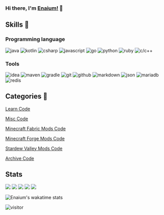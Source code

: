 ### Hi there, I'm [Enaium!](https://www.enaium.cn) 👋

## Skills 🚀

### Programming language

![java](https://img.shields.io/badge/-java-blue?style=for-the-badge&logo=java&logoColor=white)
![kotlin](https://img.shields.io/badge/-kotlin-blue?style=for-the-badge&logo=kotlin&logoColor=white)
![csharp](https://img.shields.io/badge/-csharp-blue?style=for-the-badge&logo=c&logoColor=blue&logoColor=white)
![javascript](https://img.shields.io/badge/-javascript-blue?style=for-the-badge&logo=javascript&logoColor=white)
![go](https://img.shields.io/badge/-go-blue?style=for-the-badge&logo=go&logoColor=white)
![python](https://img.shields.io/badge/-python-blue?style=for-the-badge&logo=python&logoColor=white)
![ruby](https://img.shields.io/badge/-ruby-blue?style=for-the-badge&logo=ruby&logoColor=white)
![c/c++](https://img.shields.io/badge/-c/c++-blue?style=for-the-badge&logo=c&logoColor=white)

### Tools
![idea](https://img.shields.io/badge/-idea-black?style=for-the-badge&logo=intellij-idea&logoColor=white)
![maven](https://img.shields.io/badge/-maven-black?style=for-the-badge&logo=apache-maven&logoColor=white)
![gradle](https://img.shields.io/badge/-gradle-black?style=for-the-badge&logo=gradle&logoColor=white)
![git](https://img.shields.io/badge/-git-black?style=for-the-badge&logo=git&logoColor=white)
![github](https://img.shields.io/badge/github-black?style=for-the-badge&logo=github&logoColor=white)
![markdown](https://img.shields.io/badge/-markdown-black?style=for-the-badge&logo=markdown&logoColor=white)
![json](https://img.shields.io/badge/-json-black?style=for-the-badge&logo=json&logoColor=white)
![mariadb](https://img.shields.io/badge/-mariadb-black?style=for-the-badge&logo=mariadb&logoColor=white)
![redis](https://img.shields.io/badge/-redis-black?style=for-the-badge&logo=redis&logoColor=white)

## Categories 🎨

[Learn Code](https://github.com/Enaium-Learn)

[Misc Code](https://github.com/Enaium-Misc)

[Minecraft Fabric Mods Code](https://github.com/Enaium-FabricMC)

[Minecraft Forge Mods Code](https://github.com/Enaium-ForgeMC)

[Stardew Valley Mods Code](https://github.com/Enaium-StardewValleyMods)

[Archive Code](https://github.com/Enaium-Archive)

## Stats

[![](https://raw.githubusercontent.com/Enaium/Enaium/master/profile-summary-card-output/default/0-profile-details.svg)](https://github.com/vn7n24fzkq/github-profile-summary-cards)
[![](https://raw.githubusercontent.com/Enaium/Enaium/master/profile-summary-card-output/default/1-repos-per-language.svg)](https://github.com/vn7n24fzkq/github-profile-summary-cards) [![](https://raw.githubusercontent.com/Enaium/Enaium/master/profile-summary-card-output/default/2-most-commit-language.svg)](https://github.com/vn7n24fzkq/github-profile-summary-cards)
[![](https://raw.githubusercontent.com/Enaium/Enaium/master/profile-summary-card-output/default/3-stats.svg)](https://github.com/vn7n24fzkq/github-profile-summary-cards) [![](https://raw.githubusercontent.com/Enaium/Enaium/master/profile-summary-card-output/default/4-productive-time.svg)](https://github.com/vn7n24fzkq/github-profile-summary-cards)

![Enaium's wakatime stats](https://github-readme-stats.vercel.app/api/wakatime?username=Enaium&layout=compact)

![visitor](https://visitor-badge.laobi.icu/badge?page_id=enaium)
